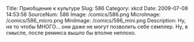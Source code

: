 Title: Приобщение к культуре 
Slug: 586 
Category: xkcd 
Date: 2009-07-08 14:53:56 
SourceNum: 586 
Image: /comics/586.png 
MicroImage: /comics/586_micro.png 
MiniImage: /comics/586_mini.png 
Description: Ну, не то чтобы МНОГО… они даже не могут позволить себе семплер. Ну, в смысле, после ремикса вышло бы вполне неплохо. 

